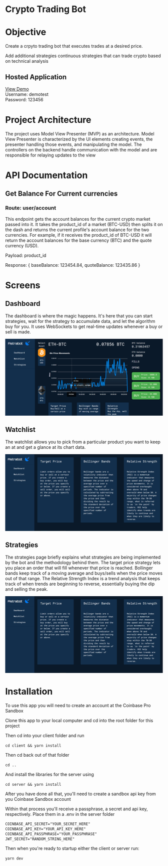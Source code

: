 # Crypto Trading Bot

# Objective

Create a crpyto trading bot that executes trades at a desired price.

Add additional strategies continuous strategies that can trade crypto based on technical analysis

## Hosted Application
[View Demo](http://astrabot.us) <br />
 Username: demotest <br />
 Password: 123456 <br />

# Project Architecture

The project uses Model View Presenter (MVP) as an architecture. Model View Presenter is characterized by the UI elements creating events, the presenter handling those events, and manipulating the model. The controllers on the backend handle communication with the model and are responsible for relaying updates to the view

# API Documentation

## Get Balance For Current currencies

### Route: user/account

This endpoint gets the account balances for the current crypto market passed into it. It takes the product_id of a market (BTC-USD) then splits it on the dash and returns the current profile's account balance for the two currencies. For example,  if it receives the product_id of BTC-USD it will return the account balances for the base currency (BTC) and the quote currency (USD).

Payload: product_id

Response: { baseBalance: 123454.84, quoteBalance: 123435.86 }

# Screens

## Dashboard

The dashboard is where the magic happens. It's here that you can start strategies, wait for the strategy to accumulate data, and let the algorithm buy for you. It uses WebSockets to get real-time updates whenever a buy or sell is made.

![Dashboard](./screenshots/dashboard.png)

## Watchlist

The watchlist allows you to pick from a particular product you want to keep an at and get a glance at its chart data.

![watchlist](./screenshots/strategies.png)

## Strategies

The strategies page briefly explains what strategies are being implemented by the bot and the methodology behind them. The target price strategy lets you place an order that will fill whenever that price is reached. Bollinger bands keep track of a moving average and buys/sells when the price moves out of that range. The Relative Strength Index is a trend analysis that keeps track of when trends are beginning to reverse, essentially buying the dip and selling the peak.

![watchlist](./screenshots/strategies.png)


# Installation

To use this app you will need to create an account at the Coinbase Pro Sandbox



Clone this app to your local computer and cd into the root folder for this project

Then cd into your client folder and run

`cd client && yarn install`

Then cd back out of that folder

`cd ..`

And install the libraries for the server using

`cd server && yarn install`

After you have done all that, you'll need to create a sandbox api key from you Coinbase Sandbox account

Within that process you'll receive a passphrase, a secret and api key, respectively. Place them in a .env in the server folder

```text
COINBASE_API_SECRET="YOUR_SECRET_HERE"
COINBASE_API_KEY="YOUR_API_KEY_HERE"
COINBASE_API_PASSPHRASE="YOUR_PASSPHRASE"
JWT_SECRET="RANDOM_STRING_HERE"
```

Then when you're ready to startup either the client or server run:

`yarn dev`

